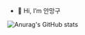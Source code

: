 - 👋 Hi, I’m 안망구


![Anurag's GitHub stats](https://github-readme-stats.vercel.app/api?username=akdgns12&show_icons=true&theme=bear)

<!---
akdgns12/akdgns12 is a ✨ special ✨ repository because its `README.md` (this file) appears on your GitHub profile.
You can click the Preview link to take a look at your changes.
--->
